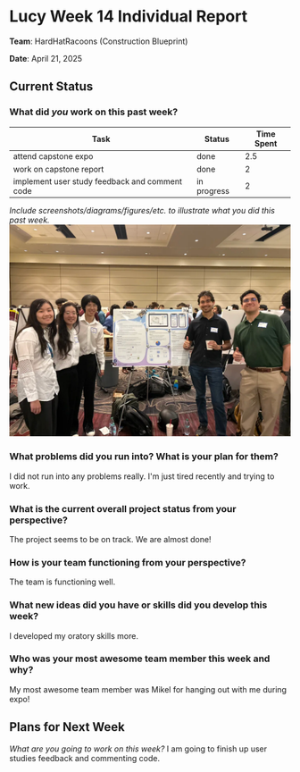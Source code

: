 # Lucy Week 14 Individual Report

**Team**: HardHatRacoons (Construction Blueprint)

**Date**:  April 21, 2025

## Current Status

### What did _you_ work on this past week?

| Task | Status | Time Spent |
| ---- | ------ | ---------- |
| attend capstone expo | done | 2.5 |
| work on capstone report |done | 2 |
| implement user study feedback and comment code | in progress | 2 |

_Include screenshots/diagrams/figures/etc. to illustrate what you did this past week._
![picture of team at expo](images/expo.png)

### What problems did you run into? What is your plan for them?
I did not run into any problems really. I'm just tired recently and trying to work.

### What is the current overall project status from your perspective?
The project seems to be on track. We are almost done!

### How is your team functioning from your perspective?
The team is functioning well.

### What new ideas did you have or skills did you develop this week?
I developed my oratory skills more.

### Who was your most awesome team member this week and why?
My most awesome team member was Mikel for hanging out with me during expo!

## Plans for Next Week
_What are you going to work on this week?_
I am going to finish up user studies feedback and commenting code.